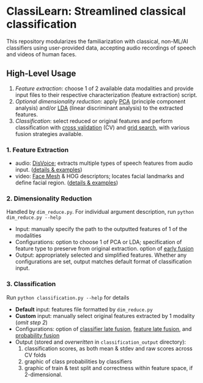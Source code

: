 # ClassiLearn: Streamlined classical classification
This repository modularizes the familiarization with classical, non-ML/AI classifiers using user-provided data, accepting audio recordings of speech and videos of human faces.

## High-Level Usage
1. *Feature extraction*: choose 1 of 2 available data modalities and provide input files to their respective characterization (feature extraction) script.
2. *Optional dimensionality reduction*: apply [PCA](https://scikit-learn.org/stable/modules/decomposition.html#principal-component-analysis-pca) (principle component analysis) and/or [LDA](https://scikit-learn.org/stable/modules/lda_qda.html#lda-qda) (linear discriminant analysis) to the extracted features.
3. *Classification*: select reduced or original features and perform classification with [cross validation](https://scikit-learn.org/stable/modules/cross_validation.html) (CV) and [grid search](https://scikit-learn.org/stable/modules/grid_search.html), with various fusion strategies available.

### 1. Feature Extraction
- audio: [DisVoice](https://github.com/jcvasquezc/DisVoice); extracts multiple types of speech features from audio input. ([details & examples](disvoice/disvoice_features.md))
- video: [Face Mesh](https://github.com/google-ai-edge/mediapipe/blob/master/docs/solutions/face_mesh.md) & HOG descriptors; locates facial landmarks and define facial region. ([details & examples](facemesh/facemesh_features.md))
### 2. Dimensionality Reduction
Handled by `dim_reduce.py`. For individual argument description, run `python dim_reduce.py --help`
- Input: manually specify the path to the outputted features of 1 of the modalities
- Configurations: option to choose 1 of PCA or LDA; specification of feature type to preserve from original extraction. option of [early fusion](fusion_strategies.md)
- Output: appropriately selected and simplified features. Whether any configurations are set, output matches default format of classification input.
### 3. Classification
Run `python classification.py --help` for details
- **Default** input: features file formatted by `dim_reduce.py`
- **Custom** input: manually select original features extracted by 1 modality (*omit step 2*)
- Configurations: option of [classifier late fusion](fusion_strategies.md), [feature late fusion](fusion_strategies.md), and [probability fusion](fusion_strategies.md)
- Output (stored and *overwritten* in `classification_output` directory):
    1. classification scores, as both mean & stdev and raw scores across CV folds
    2. graphic of class probabilities by classifiers
    3. graphic of train & test split and correctness within feature space, if 2-dimensional.

